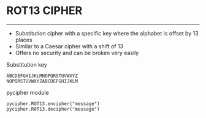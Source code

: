 # ROT13 CIPHER
---
- Substitution cipher with a specific key where the alphabet is offset by 13 places 
- Similar to a Caesar cipher with a shift of 13
- Offers no security and can be broken very easily 

Substitution key
```
ABCDEFGHIJKLMNOPQRSTUVWXYZ
NOPQRSTUVWXYZABCDEFGHIJKLM
```

pycipher module
```
pycipher.ROT13.encipher("message")
pycipher.ROT13.decipher("message")
```

